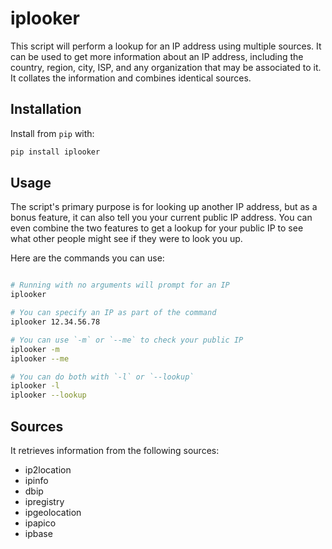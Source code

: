 # iplooker

This script will perform a lookup for an IP address using multiple sources. It can be used to get more information about an IP address, including the country, region, city, ISP, and any organization that may be associated to it. It collates the information and combines identical sources.

## Installation

Install from `pip` with:

```bash
pip install iplooker
```

## Usage

The script's primary purpose is for looking up another IP address, but as a bonus feature, it can also tell you your current public IP address. You can even combine the two features to get a lookup for your public IP to see what other people might see if they were to look you up.

Here are the commands you can use:

```bash

# Running with no arguments will prompt for an IP
iplooker

# You can specify an IP as part of the command
iplooker 12.34.56.78

# You can use `-m` or `--me` to check your public IP
iplooker -m
iplooker --me

# You can do both with `-l` or `--lookup`
iplooker -l
iplooker --lookup
```

## Sources

It retrieves information from the following sources:

- ip2location
- ipinfo
- dbip
- ipregistry
- ipgeolocation
- ipapico
- ipbase
